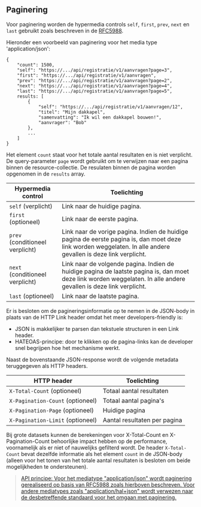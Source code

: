 ## Paginering

Voor paginering worden de hypermedia controls `self`, `first`, `prev`, `next` en `last` gebruikt zoals beschreven in de [RFC5988](https://tools.ietf.org/html/rfc5988).

Hieronder een voorbeeld van paginering voor het media type 'application/json':

```
{
	"count": 1500,
	"self": "https://.../api/registratie/v1/aanvragen?page=3",
	"first": "https://.../api/registratie/v1/aanvragen",
	"prev": "https://.../api/registratie/v1/aanvragen?page=2",
	"next": "https://.../api/registratie/v1/aanvragen?page=4",
	"last": "https://.../api/registratie/v1/aanvragen?page=5",
	results: [
		{
			"self": "https://.../api/registratie/v1/aanvragen/12",
			"titel": "Mijn dakkapel",
			"samenvatting": "Ik wil een dakkapel bouwen!",
			"aanvrager": "Bob"
		},
		...
	]
}
```
Het element `count` staat voor het totale aantal resultaten en is niet verplicht. De query-parameter `page` wordt gebruikt om te verwijzen naar een pagina binnen de resource-collectie. De resulaten binnen de pagina worden opgenomen in de `results` array. 

|Hypermedia control|Toelichting|
|-|-|
|`self` (verplicht)|Link naar de huidige pagina.|
|`first` (optioneel)|Link naar de eerste pagina.|
|`prev` (conditioneel verplicht)|Link naar de vorige pagina. Indien de huidige pagina de eerste pagina is, dan moet deze link worden weggelaten. In alle andere gevallen is deze link verplicht.|
|`next` (conditioneel verplicht)|Link naar de volgende pagina. Indien de huidige pagina de laatste pagina is, dan moet deze link worden weggelaten. In alle andere gevallen is deze link verplicht.|
|`last` (optioneel)|Link naar de laatste pagina.|

Er is besloten om de pagineringsinformatie op te nemen in de JSON-body in plaats van de HTTP Link header omdat het meer developers-friendly is:
* JSON is makkelijker te parsen dan tekstuele structuren in een Link header.
* HATEOAS-principe: door te klikken op de pagina-links kan de developer snel begrijpen hoe het mechanisme werkt.

Naast de bovenstaande JSON-response wordt de volgende metadata teruggegeven als HTTP headers.

|HTTP header|Toelichting|
|-|-|
|`X-Total-Count` (optioneel)|Totaal aantal resultaten|
|`X-Pagination-Count` (optioneel)|Totaal aantal pagina's|
|`X-Pagination-Page` (optioneel)|Huidige pagina|
|`X-Pagination-Limit` (optioneel)|Aantal resultaten per pagina

Bij grote datasets kunnen de berekeningen voor X-Total-Count en X-Pagination-Count behoorlijke impact hebben op de performance, voornamelijk als er niet of nauwelijks gefilterd wordt. De header `X-Total-Count` bevat dezelfde informatie als het element `count` in de JSON-body (alleen voor het tonen van het totale aantal resultaten is besloten om beide mogelijkheden te ondersteunen).

> [API principe: Voor het mediatype "application/json" wordt paginering gerealiseerd op basis van RFC5988 zoals hierboven beschreven. Voor andere mediatypes zoals "application/hal+json" wordt verwezen naar de desbetreffende standaard voor het omgaan met paginering.](#api-42)
